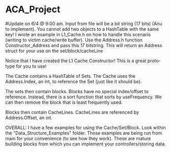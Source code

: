 # ACA_Project

#Update on 6/4 @ 9:00 am.
Input from file will be a bit string (17 bits) (Anu to implement).  You cannot add two objects to a HashTable with the same key!  I wrote an example in L1_Cache.h
on how to handle this scenario (writing to victim cache/write buffer).
Use the Address.h function Constructor_Address and pass this 17 bitstring.  This will return an Address struct for your use on the set/block/cacheLine

Notice that I have created the L1 Cache Constructor!  This is a great proto-type for you to use!

The Cache contains a HashTable of Sets.  The Cache uses the Address.Index, an int, to reference the Set (just like it should be).

The sets then contain blocks.  Blocks have no special index/offset to reference.  Instead, there is a sort function that sorts by useFrequency.
    We can then remove the block that is least frequently used.

Blocks then contain CacheLines.  CacheLines are referenced by Address.Offset, an int.

OVERALL:
I have a few examples for using the Cache/Set/Block.  Look within the "Data_Structure_Examples" folder.  Those examples are being run from main for your convenience (to see how they work).
These are mature building blocks from which you can implement your controllers/storing data.
